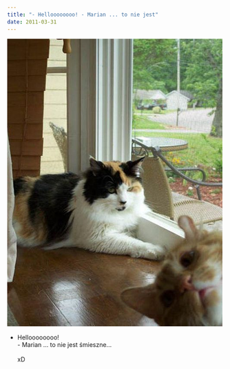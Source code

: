 ```yaml
---
title: "- Helloooooooo! - Marian ... to nie jest"
date: 2011-03-31
---
```


![2011-03-31-zkoi7zco.jpeg](/images/2011-03-31-zkoi7zco.jpeg)

- Helloooooooo! <br>- Marian ... to nie jest śmieszne...<br><br>xD